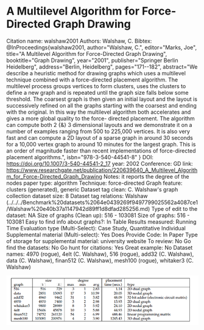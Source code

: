 # A Multilevel Algorithm for Force-Directed Graph Drawing

Citation name: walshaw2001
Authors: Walshaw, C.
Bibtex: @InProceedings{walshaw2001,
author="Walshaw, C.",
editor="Marks, Joe",
title="A Multilevel Algorithm for Force-Directed Graph Drawing",
booktitle="Graph Drawing",
year="2001",
publisher="Springer Berlin Heidelberg",
address="Berlin, Heidelberg",
pages="171--182",
abstract="We describe a heuristic method for drawing graphs which uses a multilevel technique combined with a force-directed placement algorithm. The multilevel process groups vertices to form clusters, uses the clusters to define a new graph and is repeated until the graph size falls below some threshold. The coarsest graph is then given an initial layout and the layout is successively refined on all the graphs starting with the coarsest and ending with the original. In this way the multilevel algorithm both accelerates and gives a more global quality to the force- directed placement. The algorithm can compute both 2 {\&} 3 dimensional layouts and we demonstrate it on a number of examples ranging from 500 to 225,000 vertices. It is also very fast and can compute a 2D layout of a sparse graph in around 30 seconds for a 10,000 vertex graph to around 10 minutes for the largest graph. This is an order of magnitude faster than recent implementations of force-directed placement algorithms.",
isbn="978-3-540-44541-8"
}
DOI: https://doi.org/10.1007/3-540-44541-2_17
year: 2002
Conference: GD
link: https://www.researchgate.net/publication/220639640_A_Multilevel_Algorithm_for_Force-Directed_Graph_Drawing
Notes: it reports the degree of the nodes
paper type: algorithm
Technique: force-directed
Graph feature: clusters (generated), generic
Dataset tag clean: C. Walshaw's graph collection
dataset size: 8
Dataset tag relations: Walshaw (../../../Benchmark%20datasets%2064e0439269f9497799025562a4087ce1/Walshaw%20e40b37a1147942d89ff1d8dfad285256.md)
Type of edit to the dataset: NA
Size of graphs (Clean up): 516 - 103081
Size of graphs: 516 - 103081
Easy to find info about graphs?: In Table
Results measured: Running Time
Evaluation type (Multi-Select): Case Study, Quantitative Individual
Supplemental material (Multi-select): Yes
Does Provide Code: In Paper
Type of storage for supplemental material: university website
To review: No
Go find the datasets: No
Go hunt for citations: Yes
Great example: No
Dataset names: 4970 (rogue), 4elt (C. Walshaw), 516 (rogue), add32 (C. Walshaw), data (C. Walshaw), finan512 (C. Walshaw), mesh100 (rogue), whitaker3 (C. Walshaw)

![Untitled](A%20Multilevel%20Algorithm%20for%20Force-Directed%20Graph%20Dr%20234ec1ad86724e0baed5830877d0c70d/Untitled.png)